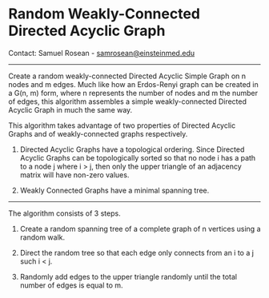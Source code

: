 # Random Weakly-Connected Directed Acyclic Graph
Contact: Samuel Rosean - samrosean@einsteinmed.edu

----
Create a random weakly-connected Directed Acyclic Simple Graph on n nodes and m edges. Much like how an Erdos-Renyi graph can be created in a G(n, m) form, where n represents the number of nodes and m the number of edges, this algorithm assembles a simple weakly-connected Directed Acyclic Graph in much the same way.

This algorithm takes advantage of two properties of Directed Acyclic Graphs and of weakly-connected graphs respectively.

1. Directed Acyclic Graphs have a topological ordering. Since Directed Acyclic Graphs can be topologically sorted so that no node i has a path to a node j where i > j, then only the upper triangle
of an adjacency matrix will have non-zero values.

2. Weakly Connected Graphs have a minimal spanning tree.

--- ---

The algorithm consists of 3 steps. 

1. Create a random spanning tree of a complete graph of n vertices using a random walk.

2. Direct the random tree so that each edge only connects from an i to a j such i < j.

3. Randomly add edges to the upper triangle randomly until the total number of edges is equal to m.
